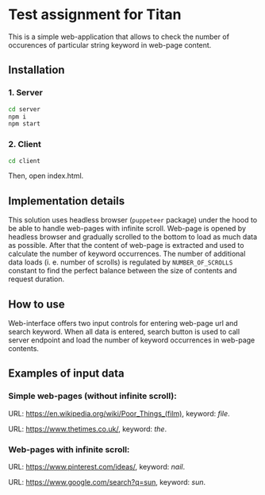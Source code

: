 # Test assignment for Titan

This is a simple web-application that allows to check the number of occurences of particular string keyword in web-page content.

## Installation

### 1. Server
```sh
cd server
npm i
npm start
```

### 2. Client
```sh
cd client
```
Then, open index.html.

## Implementation details
This solution uses headless browser (`puppeteer` package) under the hood to be able to handle web-pages with infinite scroll. Web-page is opened by headless browser and gradually scrolled to the bottom to load as much data as possible. After that the content of web-page is extracted and used to calculate the number of keyword occurrences. The number of additional data loads (i. e. number of scrolls) is regulated by `NUMBER_OF_SCROLLS` constant to find the perfect balance between the size of contents and request duration.

## How to use
Web-interface offers two input controls for entering web-page url and search keyword. When all data is entered, search button is used to call server endpoint and load the number of keyword occurrences in web-page contents.

## Examples of input data
### Simple web-pages (without infinite scroll):
URL: https://en.wikipedia.org/wiki/Poor_Things_(film), keyword: _file_.

URL: https://www.thetimes.co.uk/, keyword: _the_.

### Web-pages with infinite scroll:
URL: https://www.pinterest.com/ideas/, keyword: _nail_.

URL: https://www.google.com/search?q=sun, keyword: _sun_.